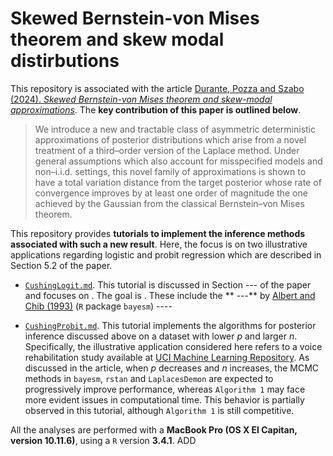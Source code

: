 # Skewed Bernstein-von Mises theorem and skew modal distirbutions

This repository is associated with the article [Durante, Pozza and Szabo (2024). *Skewed Bernstein-von Mises theorem and skew-modal approximations*]([https://arxiv.org/abs/1802.09565](https://arxiv.org/pdf/2301.03038)). The **key contribution of this paper is outlined below**.

> We introduce a new and tractable class of asymmetric deterministic approximations of posterior distributions which arise from a novel treatment of a third–order version of the Laplace method. Under general assumptions which also account for misspecified models and non–i.i.d. settings, this novel family of approximations is shown to have a total variation distance from the target posterior whose rate of convergence improves by at least one order of magnitude the one achieved by the Gaussian from the classical Bernstein–von Mises theorem.

This repository provides **tutorials to implement the inference methods associated with such a new result**. Here, the focus is on two illustrative applications regarding logistic and probit regression which are described in Section 5.2 of the paper.

- [`CushingLogit.md`](https://github.com/danieledurante/ProbitSUN/blob/master/genes_tutorial.md). This tutorial is discussed in Section --- of the paper and focuses on . The goal is  . These include the ** ---** by [Albert and Chib (1993)](https://www.jstor.org/stable/2290350) (`R` package `bayesm`) ----

- [`CushingProbit.md`](https://github.com/danieledurante/ProbitSUN/blob/master/voice_tutorial.md). This tutorial implements the algorithms for posterior inference discussed above on a dataset with lower *p* and larger *n*. Specifically, the illustrative application considered here refers to a voice rehabilitation study available at [UCI Machine Learning Repository](https://archive.ics.uci.edu/ml/datasets/LSVT+Voice+Rehabilitation). As discussed in the article, when *p* decreases and *n* increases, the MCMC methods in `bayesm`, `rstan` and `LaplacesDemon`  are expected to progressively improve performance, whereas `Algorithm 1` may face more evident issues in computational time. This behavior is partially observed in this tutorial, although `Algorithm 1` is still competitive.


All the analyses are performed with a **MacBook Pro (OS X El Capitan, version 10.11.6)**, using a `R` version **3.4.1**. ADD 

